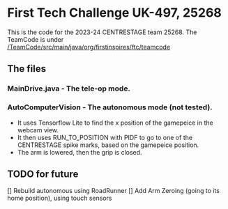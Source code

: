 # First Tech Challenge UK-497, 25268

This is the code for the 2023-24 CENTRESTAGE team 25268. The TeamCode is under [/TeamCode/src/main/java/org/firstinspires/ftc/teamcode](https://github.com/outsharded/FTC-LPSB-25268/tree/master/TeamCode/src/main/java/org/firstinspires/ftc/teamcode)

## The files

### MainDrive.java - The tele-op mode.

### AutoComputerVision - The autonomous mode (not tested). 
* It uses Tensorflow Lite to find the x position of the gamepeice in the webcam view. 
* It then uses RUN_TO_POSITION with PIDF to go to one of the CENTRESTAGE spike marks, based on the gamepeice position. 
* The arm is lowered, then the grip is closed.

## TODO for future 
[] Rebuild autonomous using RoadRunner
[] Add Arm Zeroing (going to its home position), using touch sensors
